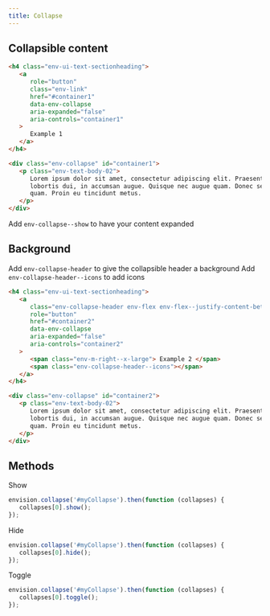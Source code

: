 ```yaml
---
title: Collapse
---
```


## Collapsible content

```html
<h4 class="env-ui-text-sectionheading">
   <a
      role="button"
      class="env-link"
      href="#container1"
      data-env-collapse
      aria-expanded="false"
      aria-controls="container1"
   >
      Example 1
   </a>
</h4>

<div class="env-collapse" id="container1">
   <p class="env-text-body-02">
      Lorem ipsum dolor sit amet, consectetur adipiscing elit. Praesent eget
      lobortis dui, in accumsan augue. Quisque nec augue quam. Donec sed purus
      quam. Proin eu tincidunt metus.
   </p>
</div>
```

Add `env-collapse--show` to have your content expanded

## Background

Add `env-collapse-header` to give the collapsible header a background
Add `env-collapse-header--icons` to add icons

```html
<h4 class="env-ui-text-sectionheading">
   <a
      class="env-collapse-header env-flex env-flex--justify-content-between"
      role="button"
      href="#container2"
      data-env-collapse
      aria-expanded="false"
      aria-controls="container2"
   >
      <span class="env-m-right--x-large"> Example 2 </span>
      <span class="env-collapse-header--icons"></span>
   </a>
</h4>

<div class="env-collapse" id="container2">
   <p class="env-text-body-02">
      Lorem ipsum dolor sit amet, consectetur adipiscing elit. Praesent eget
      lobortis dui, in accumsan augue. Quisque nec augue quam. Donec sed purus
      quam. Proin eu tincidunt metus.
   </p>
</div>
```

## Methods

Show

```javascript
envision.collapse('#myCollapse').then(function (collapses) {
   collapses[0].show();
});
```

Hide

```javascript
envision.collapse('#myCollapse').then(function (collapses) {
   collapses[0].hide();
});
```

Toggle

```javascript
envision.collapse('#myCollapse').then(function (collapses) {
   collapses[0].toggle();
});
```
